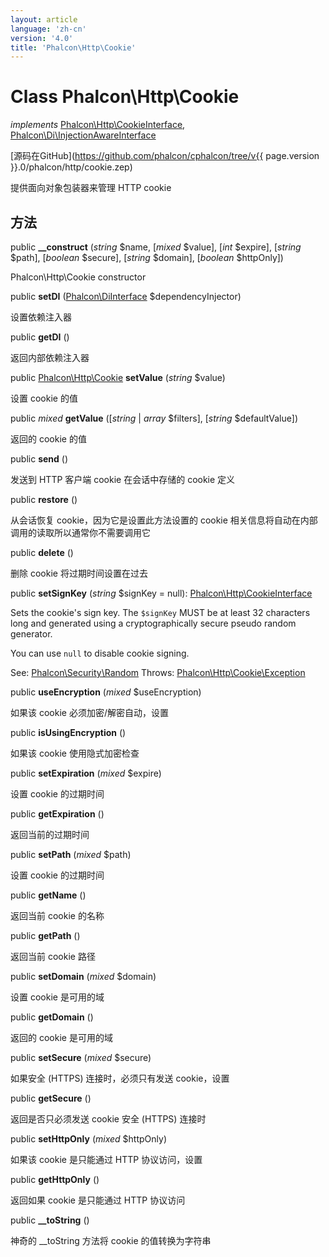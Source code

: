 ```yaml
---
layout: article
language: 'zh-cn'
version: '4.0'
title: 'Phalcon\Http\Cookie'
---
```

# Class **Phalcon\Http\Cookie**

*implements* [Phalcon\Http\CookieInterface](Phalcon_Http_CookieInterface), [Phalcon\Di\InjectionAwareInterface](Phalcon_Di_InjectionAwareInterface)

[源码在GitHub](https://github.com/phalcon/cphalcon/tree/v{{ page.version }}.0/phalcon/http/cookie.zep)

提供面向对象包装器来管理 HTTP cookie

## 方法

public **__construct** (*string* $name, [*mixed* $value], [*int* $expire], [*string* $path], [*boolean* $secure], [*string* $domain], [*boolean* $httpOnly])

Phalcon\Http\Cookie constructor

public **setDI** ([Phalcon\DiInterface](Phalcon_DiInterface) $dependencyInjector)

设置依赖注入器

public **getDI** ()

返回内部依赖注入器

public [Phalcon\Http\Cookie](Phalcon_Http_Cookie) **setValue** (*string* $value)

设置 cookie 的值

public *mixed* **getValue** ([*string* | *array* $filters], [*string* $defaultValue])

返回的 cookie 的值

public **send** ()

发送到 HTTP 客户端 cookie 在会话中存储的 cookie 定义

public **restore** ()

从会话恢复 cookie，因为它是设置此方法设置的 cookie 相关信息将自动在内部调用的读取所以通常你不需要调用它

public **delete** ()

删除 cookie 将过期时间设置在过去

public **setSignKey** (*string* $signKey = null): [Phalcon\Http\CookieInterface](Phalcon_Http_CookieInterface)

Sets the cookie's sign key. The `$signKey` MUST be at least 32 characters long and generated using a cryptographically secure pseudo random generator.

You can use `null` to disable cookie signing.

See: [Phalcon\Security\Random](Phalcon_Security_Random) Throws: [Phalcon\Http\Cookie\Exception](Phalcon_Http_Cookie_Exception)

public **useEncryption** (*mixed* $useEncryption)

如果该 cookie 必须加密/解密自动，设置

public **isUsingEncryption** ()

如果该 cookie 使用隐式加密检查

public **setExpiration** (*mixed* $expire)

设置 cookie 的过期时间

public **getExpiration** ()

返回当前的过期时间

public **setPath** (*mixed* $path)

设置 cookie 的过期时间

public **getName** ()

返回当前 cookie 的名称

public **getPath** ()

返回当前 cookie 路径

public **setDomain** (*mixed* $domain)

设置 cookie 是可用的域

public **getDomain** ()

返回的 cookie 是可用的域

public **setSecure** (*mixed* $secure)

如果安全 (HTTPS) 连接时，必须只有发送 cookie，设置

public **getSecure** ()

返回是否只必须发送 cookie 安全 (HTTPS) 连接时

public **setHttpOnly** (*mixed* $httpOnly)

如果该 cookie 是只能通过 HTTP 协议访问，设置

public **getHttpOnly** ()

返回如果 cookie 是只能通过 HTTP 协议访问

public **__toString** ()

神奇的 __toString 方法将 cookie 的值转换为字符串